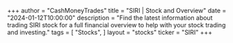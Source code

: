 +++
author = "CashMoneyTrades"
title = "SIRI | Stock and Overview"
date = "2024-01-12T10:00:00"
description = "Find the latest information about trading SIRI stock for a full financial overview to help with your stock trading and investing."
tags = [
"Stocks",
]
layout = "stocks"
ticker = "SIRI"
+++
        


    
        